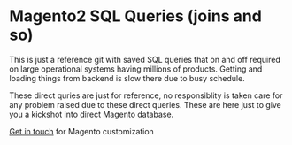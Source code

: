 # Magento2 SQL Queries (joins and so)
This is just a reference git with saved SQL queries that on and off required on large operational systems having millions of products. Getting and loading things from backend is slow there due to busy schedule.

These direct quries are just for reference, no responsiblity is taken care for any problem raised due to these direct queries. These are here just to give you a kickshot into direct Magento database.

[Get in touch](https://orvisoft.com/ecommerce-development) for Magento customization